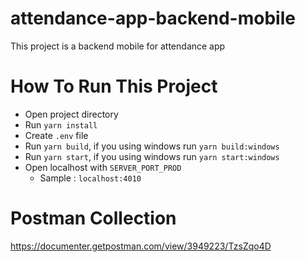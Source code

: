 # attendance-app-backend-mobile
This project is a backend mobile for attendance app

# How To Run This Project

- Open project directory
- Run `yarn install`
- Create `.env` file
- Run `yarn build`, if you using windows run `yarn build:windows`
- Run `yarn start`, if you using windows run `yarn start:windows`
- Open localhost with `SERVER_PORT_PROD`
  - Sample : `localhost:4010`

# Postman Collection
https://documenter.getpostman.com/view/3949223/TzsZqo4D
